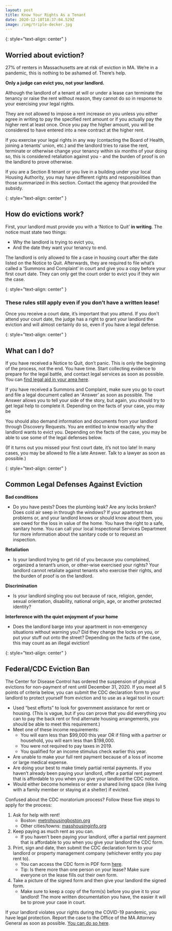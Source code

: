 ```yaml
---
layout: post
title: Know Your Rights As a Tenant
date: 2020-12-10T18:37:04.529Z
image: /img/triple-decker.jpg
---
```

{: style="text-align: center" }
## Worried about eviction?

27% of renters in Massachusetts are at risk of eviction in MA. We’re in a pandemic, this is nothing to be ashamed of. There’s help.

**Only a judge can evict you, not your landlord.**

Although the landlord of a tenant at will or under a lease can terminate the tenancy or raise the rent without reason, they cannot do so in response to your exercising your legal rights.

They are not allowed to impose a rent increase on you unless you either agree in writing to pay the specified rent amount or if you actually pay the higher rent at least once. Once you pay the higher amount, you will be considered to have entered into a new contract at the higher rent.

If you exercise your legal rights in any way (contacting the Board of Health, joining a tenants’ union, etc.) and the landlord tries to raise the rent, terminate or otherwise change your tenancy within six months of your doing so, this is considered retaliation against you - and the burden of proof is on the landlord to prove otherwise.

If you are a Section 8 tenant or you live in a building under your local Housing Authority, you may have different rights and responsibilities than those summarized in this section. Contact the agency that provided the subsidy.

{: style="text-align: center" }
## How do evictions work?

First, your landlord must provide you with a ‘Notice to Quit’ **in writing**. The notice must state two things:

-   Why the landlord is trying to evict you,
-   And the date they want your tenancy to end.

The landlord is only allowed to file a case in housing court after the date listed on the Notice to Quit. Afterwards, they are required to file what’s called a ‘Summons and Complaint’ in court and give you a copy before your first court date. They can only get the court order to evict you if they win the case.

{: style="text-align: center" }
### These rules still apply even if you don’t have a written lease!

Once you receive a court date, it’s important that you attend. If you don't attend your court date, the judge has a right to grant your landlord the eviction and will almost certainly do so, even if you have a legal defense.

{: style="text-align: center" }
## What can I do?

If you have received a Notice to Quit, donʼt panic. This is only the beginning of the process, not the end. You have time. Start collecting evidence to prepare for the legal battle, and contact legal services as soon as possible. You can [find legal aid in your area here](https://masslrf.org/en/home).

If you have received a Summons and Complaint, make sure you go to court and file a legal document called an ʻAnswerʼ as soon as possible. The Answer allows you to tell your side of the story, but again, you should try to get legal help to complete it. Depending on the facts of your case, you may be

You should also demand information and documents from your landlord through Discovery Requests. You are entitled to know exactly why the landlord wants to evict you. Depending on the facts of the case, you may be able to use some of the legal defenses below.

(If it turns out you missed your first court date, it’s not too late! In many cases, you may be allowed to file a late Answer. Talk to a lawyer as soon as possible.)

{: style="text-align: center" }
## Common Legal Defenses Against Eviction

**Bad conditions**
-   Do you have pests? Does the plumbing leak? Are any locks broken? Does cold air seep in through the windows? If your apartment has problems or, and your landlord knows or should know about them, you are owed for the loss in value of the home. You have the right to a safe, sanitary home. You can call your local Inspectional Services Department for more information about the sanitary code or to request an inspection.

**Retaliation**
-   Is your landlord trying to get rid of you because you complained, organized a tenant’s union, or other-wise exercised your rights? Your landlord cannot retaliate against tenants who exercise their rights, and the burden of proof is on the landlord.

**Discrimination**
-   Is your landlord singling you out because of race, religion, gender, sexual orientation, disability, national origin, age, or another protected identity?

**Interference with the quiet enjoyment of your home**
-   Does the landlord barge into your apartment in non-emergency situations without warning you? Did they change the locks on you, or put your stuff out onto the street? Depending on the facts of the case, this may count as an illegal eviction!

{: style="text-align: center" }
## Federal/CDC Eviction Ban

The Center for Disease Control has ordered the suspension of physical evictions for non-payment of rent until December 31, 2020. If you meet all 5 points of criteria below, you can submit the CDC declaration form to your landlord to protect yourself from eviction and to use as a legal tool in court:

-   Used “best efforts” to look for government assistance for rent or housing. (This is vague, but if you can prove that you did everything you can to pay the back rent or find alternate housing arrangements, you should be able to meet this requirement.)
-   Meet one of these income requirements:
    *   You will earn less than $99,000 this year OR if filing with a partner or household, you will earn less than $198,000.
    *   You were not required to pay taxes in 2019.
    *   You qualified for an income stimulus check earlier this year.
-   Are unable to make your full rent payment because of a loss of income or large medical expense.
-   Are doing your best to make timely partial rental payments. If you haven’t already been paying your landlord, offer a partial rent payment that is affordable to you when you give your landlord the CDC notice.
-   Would either become homeless or enter a shared living space (like living with a family member or staying at a shelter) if evicted.

Confused about the CDC moratorium process? Follow these five steps to apply for the process: 
1.   Ask for help with rent!
     *   Boston: [metrohousingboston.org](metrohousingboston.org)
     *   Other cities/towns: [masshousinginfo.org](masshousinginfo.org)
2.   Keep paying as much rent as you can.
     *   If you haven’t been paying your landlord, offer a partial rent payment that is affordable to you when you give your landlord the CDC form.
3.   Print, sign and date, then submit the CDC declaration form to your landlord or property management company (whichever entity you pay rent to).
     *   You can access the CDC form in PDF form [here](cdc.gov/coronavirus/2019-ncov/downloads/declaration-form.pdf).
     *   Tip: Is there more than one person on your lease? Make sure everyone on the lease fills out their own form.
4.   Take a picture of the signed form and then give your landlord the signed form.
     *   Make sure to keep a copy of the form(s) before you give it to your landlord! The more written documentation you have, the easier it will be to prove your case in court.

If your landlord violates your rights during the COVID-19 pandemic, you have legal protection. Report the case to the Office of the MA Attorney General as soon as possible. [You can do so here](https://www.mass.gov/forms/eviction-help-request).
